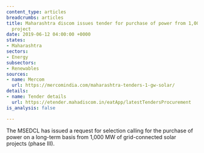 ```yaml
---
content_type: articles
breadcrumbs: articles
title: Maharashtra discom issues tender for purchase of power from 1,000 MW solar
  project
date: 2019-06-12 04:00:00 +0000
states:
- Maharashtra
sectors:
- Energy
subsectors:
- Renewables
sources:
- name: Mercom
  url: https://mercomindia.com/maharashtra-tenders-1-gw-solar/
details:
- name: Tender details
  url: https://etender.mahadiscom.in/eatApp/latestTendersProcurement
is_analysis: false

---
```

The MSEDCL has issued a request for selection calling for the purchase of power on a long-term basis from 1,000 MW of grid-connected solar projects (phase III).